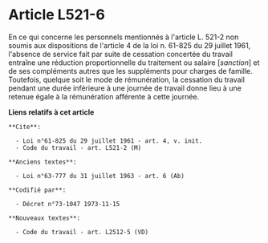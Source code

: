 # Article L521-6

En ce qui concerne les personnels mentionnés à l'article L. 521-2 non soumis aux dispositions de l'article 4 de la loi n.
61-825 du 29 juillet 1961, l'absence de service fait par suite de cessation concertée du travail entraîne une réduction
proportionnelle du traitement ou salaire [*sanction*] et de ses compléments autres que les suppléments pour charges de
famille. Toutefois, quelque soit le mode de rémunération, la cessation du travail pendant une durée inférieure à une journée
de travail donne lieu à une retenue égale à la rémunération afférente à cette journée.

**Liens relatifs à cet article**

	**Cite**:

	  - Loi n°61-825 du 29 juillet 1961 - art. 4, v. init.
	  - Code du travail - art. L521-2 (M)

	**Anciens textes**:

	  - Loi n°63-777 du 31 juillet 1963 - art. 6 (Ab)

	**Codifié par**:

	  - Décret n°73-1047 1973-11-15

	**Nouveaux textes**:

	  - Code du travail - art. L2512-5 (VD)
